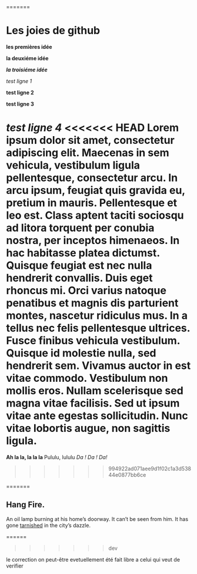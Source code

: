 =======

# Les joies de github
 
 __les premières idée__
 
**la deuxiéme idée**

__*la troisiéme idée*__

_*test ligne 1*_

**test ligne 2**

__test ligne 3__

___test ligne 4___
<<<<<<< HEAD
Lorem ipsum dolor sit amet, consectetur adipiscing elit. Maecenas in sem vehicula, vestibulum ligula pellentesque, consectetur arcu. In arcu ipsum, feugiat quis gravida eu, pretium in mauris. Pellentesque et leo est. Class aptent taciti sociosqu ad litora torquent per conubia nostra, per inceptos himenaeos. In hac habitasse platea dictumst. Quisque feugiat est nec nulla hendrerit convallis. Duis eget rhoncus mi. Orci varius natoque penatibus et magnis dis parturient montes, nascetur ridiculus mus. In a tellus nec felis pellentesque ultrices. Fusce finibus vehicula vestibulum. Quisque id molestie nulla, sed hendrerit sem. Vivamus auctor in est vitae commodo. Vestibulum non mollis eros. Nullam scelerisque sed magna vitae facilisis. Sed ut ipsum vitae ante egestas sollicitudin. Nunc vitae lobortis augue, non sagittis ligula.
=======

**Ah la la, la la la**
Pululu, lululu
*Da ! Da ! Da!*
>>>>>>> 994922ad071aee9d1f02c1a3d53844e0877bb6ce

=======

## Hang Fire.
An oil lamp burning at his home’s doorway.
It can’t be seen from him.
It has gone [tarnished](https://medium.com/3-lines-story/hang-fire-fe4868364805) in the city’s dazzle.

======
>>>>>>> dev

le correction on peut-être evetuellement été fait libre a celui qui veut de verifier 
